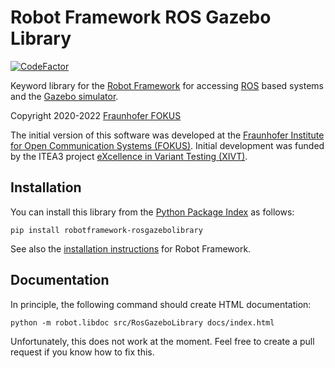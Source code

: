 # Robot Framework ROS Gazebo Library

[![CodeFactor](https://www.codefactor.io/repository/github/hielsnoppe/robotframework-rosgazebolibrary/badge)](https://www.codefactor.io/repository/github/hielsnoppe/robotframework-rosgazebolibrary)

Keyword library for the [Robot Framework](https://robotframework.org/) for accessing [ROS](https://www.ros.org/) based systems and the [Gazebo simulator](http://gazebosim.org/).

Copyright 2020-2022 [Fraunhofer FOKUS](https://www.fokus.fraunhofer.de/)

The initial version of this software was developed at the [Fraunhofer Institute for Open Communication Systems (FOKUS)](https://www.fokus.fraunhofer.de/).
Initial development was funded by the ITEA3 project [eXcellence in Variant Testing (XIVT)](https://itea4.org/project/xivt.html).

## Installation

You can install this library from the [Python Package Index](https://pypi.org/project/robotframework-rosgazebolibrary/) as follows:

    pip install robotframework-rosgazebolibrary

See also the [installation instructions](https://github.com/robotframework/robotframework/blob/master/INSTALL.rst) for Robot Framework.

## Documentation

In principle, the following command should create HTML documentation:

    python -m robot.libdoc src/RosGazeboLibrary docs/index.html

Unfortunately, this does not work at the moment.
Feel free to create a pull request if you know how to fix this.